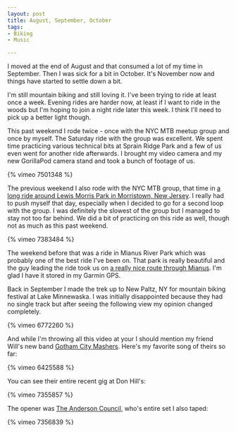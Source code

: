 ```yaml
--- 
layout: post
title: August, September, October
tags: 
- Biking
- Music

---
```

I moved at the end of August and that consumed a lot of my time in September. Then I was sick for a bit in October. It's November now and things have started to settle down a bit.

I'm still mountain biking and still loving it. I've been trying to ride at least once a week. Evening rides are harder now, at least if I want to ride in the woods but I'm hoping to join a night ride later this week. I think I'll need to pick up a better light though.

This past weekend I rode twice - once with the NYC MTB meetup group and once by myself. The Saturday ride with the group was excellent. We spent time practicing various technical bits at Sprain Ridge Park and a few of us even went for another ride afterwards. I brought my video camera and my new GorillaPod camera stand and took a bunch of footage of us.

{% vimeo 7501348 %}

The previous weekend I also rode with the NYC MTB group, that time in <a href="http://connect.garmin.com/activity/17754893">a long ride around Lewis Morris Park in Morristown, New Jersey</a>. I really had to push myself that day, especially when I decided to go for a second loop with the group. I was definitely the slowest of the group but I managed to stay not too far behind. We did a bit of practicing on this ride as well, though not as much as this past weekend.

{% vimeo 7383484 %}

The weekend before that was a ride in Mianus River Park which was probably one of the best ride I've been on. That park is really beautiful and the guy leading the ride took us on <a href="http://connect.garmin.com/activity/17086404">a really nice route through Mianus</a>. I'm glad I have it stored in my Garmin GPS.

Back in September I made the trek up to New Paltz, NY for mountain biking festival at Lake Minnewaska. I was initially disappointed because they had no single track but after seeing the following view my opinion changed completely.

{% vimeo 6772260 %}

And while I'm throwing all this video at your I should mention my friend Will's new band
<a href="http://www.gothamcitymashers.com">Gotham City Mashers</a>. Here's my favorite song of theirs so far:

{% vimeo 6425588 %}

You can see their entire recent gig at Don Hill's:

{% vimeo 7355857 %}

The opener was <a href="http://www.theandersoncouncil.com/">The Anderson Council</a>, who's entire set I also taped:

{% vimeo 7356839 %}

